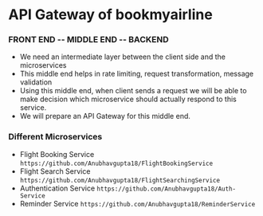 # API Gateway of bookmyairline

### FRONT END -- MIDDLE END -- BACKEND

- We need an intermediate layer between the client side and the microservices
- This middle end helps in rate limiting, request transformation, message validation
- Using this middle end, when client sends a request we will be able to make decision which microservice should actually respond to this service.
- We will prepare an API Gateway for this middle end.


### Different Microservices
- Flight Booking Service 
`https://github.com/Anubhavgupta18/FlightBookingService` 
- Flight Search Service
`https://github.com/Anubhavgupta18/FlightSearchingService`
- Authentication Service 
`https://github.com/Anubhavgupta18/Auth-Service`
- Reminder Service 
`https://github.com/Anubhavgupta18/ReminderService`